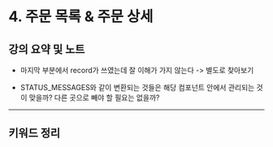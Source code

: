 # 4. 주문 목록 & 주문 상세

## 강의 요약 및 노트

- 마지막 부분에서 record가 쓰였는데 잘 이해가 가지 않는다 -> 별도로 찾아보기

- STATUS_MESSAGES와 같이 변환되는 것들은 해당 컴포넌트 안에서 관리되는 것이 맞을까? 다른 곳으로 빼야 할 필요는 없을까?

<hr />

## 키워드 정리
